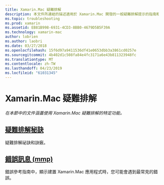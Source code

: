 ```yaml
---
title: Xamarin.Mac 疑難排解
description: 本文件所連結的描述適用於 Xamarin.Mac 開發的一般疑難排解提示的指南和另一份指南列出 mmp，封裝組件載入的 Mac 應用程式的工具所產生的錯誤。
ms.topic: troubleshooting
ms.prod: xamarin
ms.assetid: EB81B998-6931-4CD3-8BB0-4679D5B5F39A
ms.technology: xamarin-mac
author: lobrien
ms.author: laobri
ms.date: 03/27/2018
ms.openlocfilehash: 15f6d97a9411536df41e0653dbb3a3861cd0257e
ms.sourcegitcommit: 4b402d1c508fa84e4fc3171a6e43b811323948fc
ms.translationtype: MT
ms.contentlocale: zh-TW
ms.lasthandoff: 04/23/2019
ms.locfileid: "61031345"
---
```

# <a name="xamarinmac-troubleshooting"></a>Xamarin.Mac 疑難排解 

_在本節中的文件涵蓋使用 Xamarin.Mac 疑難排解的特定功能。_

##  <a name="troubleshooting-tipsmactroubleshootingtroubleshootingmd"></a>[疑難排解秘訣](~/mac/troubleshooting/troubleshooting.md)

疑難排解祕訣和訣竅。

##  <a name="errors-messages-mmpmactroubleshootingmmp-errorsmd"></a>[錯誤訊息 (mmp)](~/mac/troubleshooting/mmp-errors.md)

錯誤參考指南中，顯示建置 Xamarin.Mac 應用程式時，您可能會遇到最常見的錯誤。


